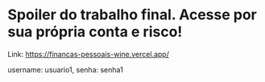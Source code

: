 # Spoiler do trabalho final. Acesse por sua própria conta e risco!

Link: https://financas-pessoais-wine.vercel.app/

username: usuario1, senha: senha1
